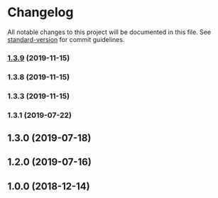 # Changelog

All notable changes to this project will be documented in this file. See [standard-version](https://github.com/conventional-changelog/standard-version) for commit guidelines.

### [1.3.9](https://github.com/qbitartifacts/rec-api/compare/v1.3.8...v1.3.9) (2019-11-15)

### 1.3.8 (2019-11-15)

### 1.3.3 (2019-11-15)

### 1.3.1 (2019-07-22)

## 1.3.0 (2019-07-18)

## 1.2.0 (2019-07-16)

## 1.0.0 (2018-12-14)
